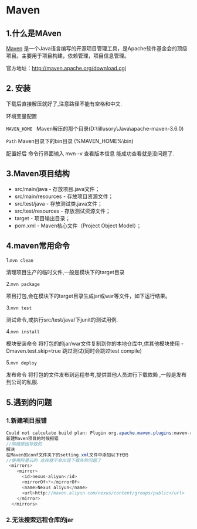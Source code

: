 # Maven

## 1.什么是MAven

[Maven](https://maven.apache.org/) 是一个Java语言编写的开源项目管理工具，是Apache软件基金会的顶级项目。主要用于项目构建，依赖管理，项目信息管理。 

官方地址：<http://maven.apache.org/download.cgi> 

## 2. 安装 

下载后直接解压就好了,注意路径不能有空格和中文.

环境变量配置

`MAVEN_HOME ` Maven解压的那个目录(D:\lillusory\Java\apache-maven-3.6.0)

`Path` Maven目录下的bin目录 (%MAVEN_HOME%\bin)

配置好后 命令行界面输入 mvn -v 查看版本信息 能成功查看就是没问题了.

## 3.Maven项目结构

- src/main/java - 存放项目.java文件；
- src/main/resources - 存放项目资源文件；
- src/test/java - 存放测试类.java文件；
- src/test/resources - 存放测试资源文件；
- target - 项目输出目录；
- pom.xml - Maven核心文件（Project Object Model）；

## 4.maven常用命令

1.`mvn clean` 

清理项目生产的临时文件,一般是模块下的target目录

2.`mvn package`

项目打包,会在模块下的target目录生成jar或war等文件，如下运行结果。 

3.`mvn test`  

测试命令,或执行src/test/java/下junit的测试用例. 

4.`mvn install`  

模块安装命令 将打包的的jar/war文件复制到你的本地仓库中,供其他模块使用 -Dmaven.test.skip=true 跳过测试(同时会跳过test compile) 

5.`mvn deploy` 

发布命令 将打包的文件发布到远程参考,提供其他人员进行下载依赖 ,一般是发布到公司的私服.

## 5.遇到的问题

### 1.新建项目报错

```java
Could not calculate build plan: Plugin org.apache.maven.plugins:maven-resources-plugin:2.6
新建Maven项目的时候报错 
//网络原因导致的
解决
在Maven的conf文件夹下的setting.xml文件中添加以下代码 
//使用阿里云的 这样就不会出现下载失败问题了
 <mirrors>
	<mirror>
      <id>nexus-aliyun</id>
      <mirrorOf>*</mirrorOf>
      <name>Nexus aliyun</name>
      <url>http://maven.aliyun.com/nexus/content/groups/public</url>
    </mirror>
  </mirrors>
```

### 2.无法搜索远程仓库的jar